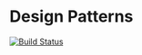 # Design Patterns
[![Build Status](https://travis-ci.org/kliangh/design-patterns.svg?branch=master)](https://travis-ci.org/kliangh/design-patterns)